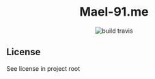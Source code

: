 <h1 style="display: flex; justify-content: center" align="center">Mael-91.me</h1>

<div align="center" style="display: flex; justify-content: center">
    <img src="https://travis-ci.com/Mael-91/mael-91.me.svg?branch=master" alt="build travis"/>
</div>

## License

See license in project root